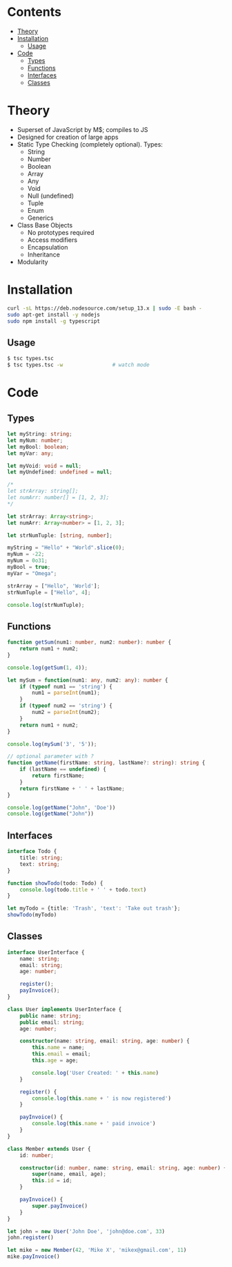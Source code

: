 # Contents

- [Theory](#theory)
- [Installation](#installation)
    - [Usage](#usage)
- [Code](#code)
    - [Types](#types)
    - [Functions](#functions)
    - [Interfaces](#interfaces)
    - [Classes](#classes)

# Theory
* Superset of JavaScript by M$; compiles to JS
* Designed for creation of large apps
* Static Type Checking (completely optional). Types:
    * String
    * Number
    * Boolean
    * Array
    * Any
    * Void
    * Null (undefined)
    * Tuple
    * Enum
    * Generics
* Class Base Objects
    * No prototypes required
    * Access modifiers
    * Encapsulation
    * Inheritance
* Modularity

# Installation
```bash
curl -sL https://deb.nodesource.com/setup_13.x | sudo -E bash -
sudo apt-get install -y nodejs
sudo npm install -g typescript
```

## Usage
```bash
$ tsc types.tsc
$ tsc types.tsc -w                # watch mode
```

# Code
## Types
```typescript
let myString: string;
let myNum: number;
let myBool: boolean;
let myVar: any;

let myVoid: void = null;
let myUndefined: undefined = null;

/*
let strArray: string[];
let numArr: number[] = [1, 2, 3];
*/

let strArray: Array<string>;
let numArr: Array<number> = [1, 2, 3];

let strNumTuple: [string, number];

myString = "Hello" + "World".slice(0);
myNum = -22;
myNum = 0o31;
myBool = true;
myVar = "Omega";

strArray = ["Hello", 'World'];
strNumTuple = ["Hello", 4];

console.log(strNumTuple);
```

## Functions
```typescript
function getSum(num1: number, num2: number): number {
    return num1 + num2;
}

console.log(getSum(1, 4));

let mySum = function(num1: any, num2: any): number {
    if (typeof num1 == 'string') {
        num1 = parseInt(num1);
    }
    if (typeof num2 == 'string') {
        num2 = parseInt(num2);
    }
    return num1 + num2;
}

console.log(mySum('3', '5'));

// optional parameter with ?
function getName(firstName: string, lastName?: string): string {
    if (lastName == undefined) {
        return firstName;
    }
    return firstName + ' ' + lastName;
}

console.log(getName("John", 'Doe'))
console.log(getName("John"))
```

## Interfaces
```typescript
interface Todo {
    title: string;
    text: string;
}

function showTodo(todo: Todo) {
    console.log(todo.title + ' ' + todo.text)
}

let myTodo = {title: 'Trash', 'text': 'Take out trash'};
showTodo(myTodo)
```

## Classes
```typescript
interface UserInterface {
    name: string;
    email: string;
    age: number;

    register();
    payInvoice();
}

class User implements UserInterface {
    public name: string;
    public email: string;
    age: number;

    constructor(name: string, email: string, age: number) {
        this.name = name;
        this.email = email;
        this.age = age;

        console.log('User Created: ' + this.name)
    }

    register() {
        console.log(this.name + ' is now registered')
    }

    payInvoice() {
        console.log(this.name + ' paid invoice')
    }
}

class Member extends User {
    id: number;

    constructor(id: number, name: string, email: string, age: number) {
        super(name, email, age);
        this.id = id;
    }

    payInvoice() {
        super.payInvoice()
    }
}

let john = new User('John Doe', 'john@doe.com', 33)
john.register()

let mike = new Member(42, 'Mike X', 'mikex@gmail.com', 11)
mike.payInvoice()
```
